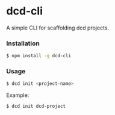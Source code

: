 # dcd-cli


A simple CLI for scaffolding dcd projects.

### Installation

``` bash
$ npm install -g dcd-cli
```

### Usage

``` bash
$ dcd init <project-name>
```

Example:

``` bash
$ dcd init dcd-project
```
